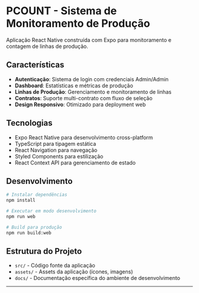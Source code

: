 # PCOUNT - Sistema de Monitoramento de Produção

Aplicação React Native construída com Expo para monitoramento e contagem de linhas de produção.

## Características

- **Autenticação**: Sistema de login com credenciais Admin/Admin
- **Dashboard**: Estatísticas e métricas de produção
- **Linhas de Produção**: Gerenciamento e monitoramento de linhas
- **Contratos**: Suporte multi-contrato com fluxo de seleção
- **Design Responsivo**: Otimizado para deployment web

## Tecnologias

- Expo React Native para desenvolvimento cross-platform
- TypeScript para tipagem estática
- React Navigation para navegação
- Styled Components para estilização
- React Context API para gerenciamento de estado

## Desenvolvimento

```bash
# Instalar dependências
npm install

# Executar em modo desenvolvimento
npm run web

# Build para produção
npm run build:web
```

## Estrutura do Projeto

- `src/` - Código fonte da aplicação
- `assets/` - Assets da aplicação (ícones, imagens)
- `docs/` - Documentação específica do ambiente de desenvolvimento

---